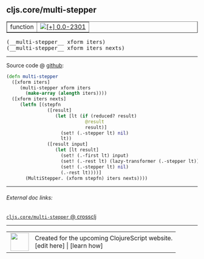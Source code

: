 ## cljs.core/multi-stepper



 <table border="1">
<tr>
<td>function</td>
<td><a href="https://github.com/cljsinfo/cljs-api-docs/tree/0.0-2301"><img valign="middle" alt="[+] 0.0-2301" title="Added in 0.0-2301" src="https://img.shields.io/badge/+-0.0--2301-lightgrey.svg"></a> </td>
</tr>
</table>


 <samp>
(__multi-stepper__ xform iters)<br>
</samp>
 <samp>
(__multi-stepper__ xform iters nexts)<br>
</samp>

---







Source code @ [github](https://github.com/clojure/clojurescript/blob/r3191/src/cljs/cljs/core.cljs#L3469-L3487):

```clj
(defn multi-stepper
  ([xform iters]
     (multi-stepper xform iters
       (make-array (alength iters))))
  ([xform iters nexts]
     (letfn [(stepfn
               ([result]
                  (let [lt (if (reduced? result)
                             @result
                             result)]
                    (set! (.-stepper lt) nil)
                    lt))
               ([result input]
                  (let [lt result]
                    (set! (.-first lt) input)
                    (set! (.-rest lt) (lazy-transformer (.-stepper lt)))
                    (set! (.-stepper lt) nil)
                    (.-rest lt))))]
       (MultiStepper. (xform stepfn) iters nexts))))
```

<!--
Repo - tag - source tree - lines:

 <pre>
clojurescript @ r3191
└── src
    └── cljs
        └── cljs
            └── <ins>[core.cljs:3469-3487](https://github.com/clojure/clojurescript/blob/r3191/src/cljs/cljs/core.cljs#L3469-L3487)</ins>
</pre>

-->

---



###### External doc links:

[`cljs.core/multi-stepper` @ crossclj](http://crossclj.info/fun/cljs.core.cljs/multi-stepper.html)<br>

---

 <table>
<tr><td>
<img valign="middle" align="right" width="48px" src="http://i.imgur.com/Hi20huC.png">
</td><td>
Created for the upcoming ClojureScript website.<br>
[edit here] | [learn how]
</td></tr></table>

[edit here]:https://github.com/cljsinfo/cljs-api-docs/blob/master/cljsdoc/cljs.core/multi-stepper.cljsdoc
[learn how]:https://github.com/cljsinfo/cljs-api-docs/wiki/cljsdoc-files

<!--

This information was too distracting to show to readers, but I'll leave it
commented here since it is helpful to:

- pretty-print the data used to generate this document
- and show how to retrieve that data



The API data for this symbol:

```clj
{:ns "cljs.core",
 :name "multi-stepper",
 :type "function",
 :signature ["[xform iters]" "[xform iters nexts]"],
 :source {:code "(defn multi-stepper\n  ([xform iters]\n     (multi-stepper xform iters\n       (make-array (alength iters))))\n  ([xform iters nexts]\n     (letfn [(stepfn\n               ([result]\n                  (let [lt (if (reduced? result)\n                             @result\n                             result)]\n                    (set! (.-stepper lt) nil)\n                    lt))\n               ([result input]\n                  (let [lt result]\n                    (set! (.-first lt) input)\n                    (set! (.-rest lt) (lazy-transformer (.-stepper lt)))\n                    (set! (.-stepper lt) nil)\n                    (.-rest lt))))]\n       (MultiStepper. (xform stepfn) iters nexts))))",
          :title "Source code",
          :repo "clojurescript",
          :tag "r3191",
          :filename "src/cljs/cljs/core.cljs",
          :lines [3469 3487]},
 :full-name "cljs.core/multi-stepper",
 :full-name-encode "cljs.core/multi-stepper",
 :history [["+" "0.0-2301"]]}

```

Retrieve the API data for this symbol:

```clj
;; from Clojure REPL
(require '[clojure.edn :as edn])
(-> (slurp "https://raw.githubusercontent.com/cljsinfo/cljs-api-docs/catalog/cljs-api.edn")
    (edn/read-string)
    (get-in [:symbols "cljs.core/multi-stepper"]))
```

-->
